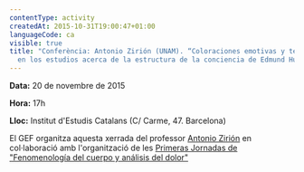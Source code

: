 ```yaml
---
contentType: activity
createdAt: 2015-10-31T19:00:47+01:00
languageCode: ca
visible: true
title: "Conferència: Antonio Zirión (UNAM). “Coloraciones emotivas y temples anímicos
  en los estudios acerca de la estructura de la conciencia de Edmund Husserl”"
---
```


**Data:** 20 de novembre de 2015

**Hora:** 17h

**Lloc:** Institut d'Estudis Catalans (C/ Carme, 47. Barcelona)

El GEF organitza aquesta xerrada del professor [Antonio Zirión](http://www.filosoficas.unam.mx/~zirion/azq.htm) en col·laboració amb l'organització de les [Primeras Jornadas de "Fenomenología del cuerpo y análisis del dolor"](http://www.grupdestudisfenomenologics.org/node/117)